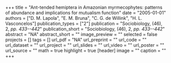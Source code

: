 +++
title = "Ant-tended hemiptera in Amazonian myrmecophytes: patterns of abundance and implications for mutualism function"
date = "2005-01-01"
authors = ["D. M. Lapola", "E. M. Bruna", "C. G. de Willink", "H. L. Vasconcelos"]
publication_types = ["2"]
publication = "Sociobiology, (46), 2, _pp. 433--442_"
publication_short = "Sociobiology, (46), 2, _pp. 433--442_"
abstract = "NA"
abstract_short = ""
image_preview = ""
selected = false
projects = []
tags = []
url_pdf = "NA"
url_preprint = ""
url_code = ""
url_dataset = ""
url_project = ""
url_slides = ""
url_video = ""
url_poster = ""
url_source = ""
math = true
highlight = true
[header]
image = ""
caption = ""
+++
